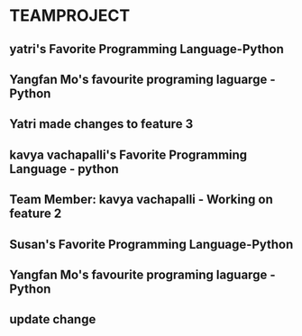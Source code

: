 # TEAMPROJECT 
## yatri's Favorite Programming Language-Python 
 ## Yangfan Mo's favourite programing laguarge - Python 
## Yatri made changes to feature 3
## kavya vachapalli's Favorite Programming Language - python
## Team Member: kavya vachapalli - Working on feature 2
## Susan's Favorite Programming Language-Python 
## Yangfan Mo's favourite programing laguarge - Python 
## update change